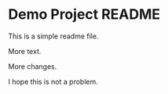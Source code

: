 # Demo Project README

This is a simple readme file.

More text.

More changes.

I hope this is not a problem.